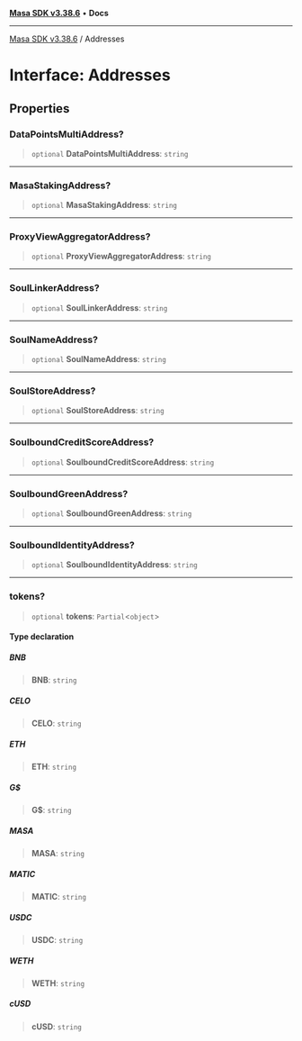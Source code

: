 [**Masa SDK v3.38.6**](../README.md) • **Docs**

***

[Masa SDK v3.38.6](../globals.md) / Addresses

# Interface: Addresses

## Properties

### DataPointsMultiAddress?

> `optional` **DataPointsMultiAddress**: `string`

***

### MasaStakingAddress?

> `optional` **MasaStakingAddress**: `string`

***

### ProxyViewAggregatorAddress?

> `optional` **ProxyViewAggregatorAddress**: `string`

***

### SoulLinkerAddress?

> `optional` **SoulLinkerAddress**: `string`

***

### SoulNameAddress?

> `optional` **SoulNameAddress**: `string`

***

### SoulStoreAddress?

> `optional` **SoulStoreAddress**: `string`

***

### SoulboundCreditScoreAddress?

> `optional` **SoulboundCreditScoreAddress**: `string`

***

### SoulboundGreenAddress?

> `optional` **SoulboundGreenAddress**: `string`

***

### SoulboundIdentityAddress?

> `optional` **SoulboundIdentityAddress**: `string`

***

### tokens?

> `optional` **tokens**: `Partial`\<`object`\>

#### Type declaration

##### BNB

> **BNB**: `string`

##### CELO

> **CELO**: `string`

##### ETH

> **ETH**: `string`

##### G$

> **G$**: `string`

##### MASA

> **MASA**: `string`

##### MATIC

> **MATIC**: `string`

##### USDC

> **USDC**: `string`

##### WETH

> **WETH**: `string`

##### cUSD

> **cUSD**: `string`
